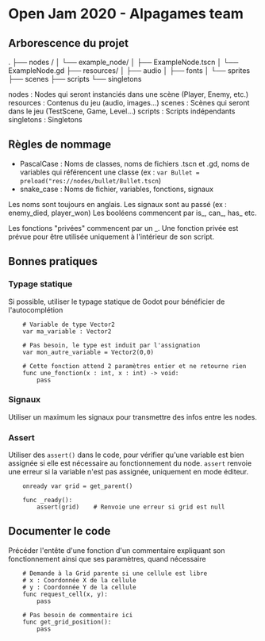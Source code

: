 # Open Jam 2020 - Alpagames team

## Arborescence du projet

.
├── nodes /
│   └── example_node/
│       ├── ExampleNode.tscn
│       └── ExampleNode.gd
├── resources/
│   ├── audio
│   ├── fonts
│   └── sprites
├── scenes
├── scripts
└── singletons

nodes : Nodes qui seront instanciés dans une scène (Player, Enemy, etc.)
resources : Contenus du jeu (audio, images...)
scenes : Scènes qui seront dans le jeu (TestScene, Game, Level...)
scripts : Scripts indépendants
singletons : Singletons

## Règles de nommage

* PascalCase : Noms de classes, noms de fichiers .tscn et .gd, noms de variables qui référencent une classe (ex : `var Bullet = preload("res://nodes/bullet/Bullet.tscn`)
* snake_case : Noms de fichier, variables, fonctions, signaux

Les noms sont toujours en anglais.
Les signaux sont au passé (ex : enemy_died, player_won)
Les booléens commencent par is_, can_, has_ etc.

Les fonctions "privées" commencent par un _. Une fonction privée est prévue pour être utilisée uniquement à l'intérieur de son script.

## Bonnes pratiques

### Typage statique

Si possible, utiliser le typage statique de Godot pour bénéficier de l'autocomplétion

```
    # Variable de type Vector2
    var ma_variable : Vector2
    
    # Pas besoin, le type est induit par l'assignation
    var mon_autre_variable = Vector2(0,0)
    
    # Cette fonction attend 2 paramètres entier et ne retourne rien
    func une_fonction(x : int, x : int) -> void:
        pass
```

### Signaux

Utiliser un maximum les signaux pour transmettre des infos entre les nodes.

### Assert

Utiliser des `assert()` dans le code, pour vérifier qu'une variable est bien assignée si elle est nécessaire au fonctionnement du node.
`assert` renvoie une erreur si la variable n'est pas assignée, uniquement en mode éditeur.

```
    onready var grid = get_parent()
    
    func _ready():
        assert(grid)    # Renvoie une erreur si grid est null
```

## Documenter le code

Précéder l'entête d'une fonction d'un commentaire expliquant son fonctionnement ainsi que ses paramètres, quand nécessaire

```
    # Demande à la Grid parente si une cellule est libre
    # x : Coordonnée X de la cellule
    # y : Coordonnée Y de la cellule
    func request_cell(x, y):
        pass
    
    # Pas besoin de commentaire ici
    func get_grid_position():
        pass
```
